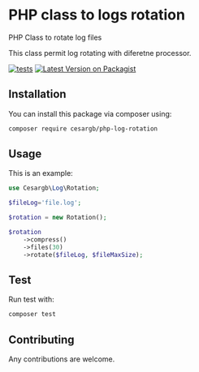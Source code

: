 
# PHP class to logs rotation
PHP Class to rotate log files

This class permit log rotating with diferetne processor.

[![tests](https://github.com/cesargb/php-log-rotation/workflows/tests/badge.svg)](https://github.com/cesargb/php-log-rotation/actions)
[![Latest Version on Packagist](https://img.shields.io/packagist/v/cesargb/php-log-rotation.svg?style=flat-square&color=brightgreen)](https://packagist.org/packages/cesargb/php-log-rotation)

## Installation

You can install this package via composer using:

```bash
composer require cesargb/php-log-rotation
```

## Usage

This is an example:

```php
use Cesargb\Log\Rotation;

$fileLog='file.log';

$rotation = new Rotation();

$rotation
    ->compress()
    ->files(30)
    ->rotate($fileLog, $fileMaxSize);
```

## Test
Run test with:

```bash
composer test
```

## Contributing

Any contributions are welcome.
